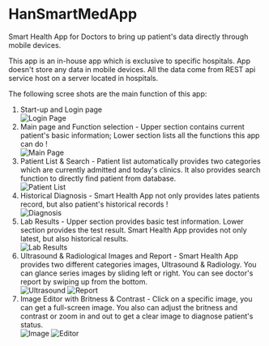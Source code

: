 # HanSmartMedApp
Smart Health App for Doctors to bring up patient's data directly through mobile devices.

This app is an in-house app which is exclusive to specific hospitals. App doesn't store any data in mobile devices. All the data come from REST api service host on a server located in hospitals. 

The following scree shots are the main function of this app:

1. Start-up and Login page <br/>
![Login Page](https://github.com/mraaa711128/HanSmartMedApp/blob/master/Images/Login.png)
2. Main page and Function selection - Upper section contains current patient's basic information; Lower section lists all the functions this app can do ! <br/>
![Main Page](https://github.com/mraaa711128/HanSmartMedApp/blob/master/Images/Main.png)
3. Patient List & Search - Patient list automatically provides two categories which are currently admitted and today's clinics. It also provides search function to directly find patient from database.  <br/>
![Patient List](https://github.com/mraaa711128/HanSmartMedApp/blob/master/Images/PatientList.png)
4. Historical Diagnosis - Smart Health App not only provides lates patients record, but also patient's historical records !<br/>
![Diagnosis](https://github.com/mraaa711128/HanSmartMedApp/blob/master/Images/Diagnosis.png)
5. Lab Results - Upper section provides basic test information. Lower section provides the test result. Smart Health App provides not only latest, but also historical results. <br/>
![Lab Results](https://github.com/mraaa711128/HanSmartMedApp/blob/master/Images/LabResult.png)
6. Ultrasound & Radiological Images and Report - Smart Health App provides two different categories images, Ultrasound & Radiology. You can glance series images by sliding left or right. You can see doctor's report by swiping up from the bottom. <br/>
![Ultrasound](https://github.com/mraaa711128/HanSmartMedApp/blob/master/Images/Ultrasound.png)
![Report](https://github.com/mraaa711128/HanSmartMedApp/blob/master/Images/Report.png)
7. Image Editor with Britness & Contrast - Click on a specific image, you can get a full-screen image. You also can adjust the britness and contrast or zoom in and out to get a clear image to diagnose patient's status. <br/>
![Image](https://github.com/mraaa711128/HanSmartMedApp/blob/master/Images/Image.png)
![Editor](https://github.com/mraaa711128/HanSmartMedApp/blob/master/Images/ImageEditor.png)
